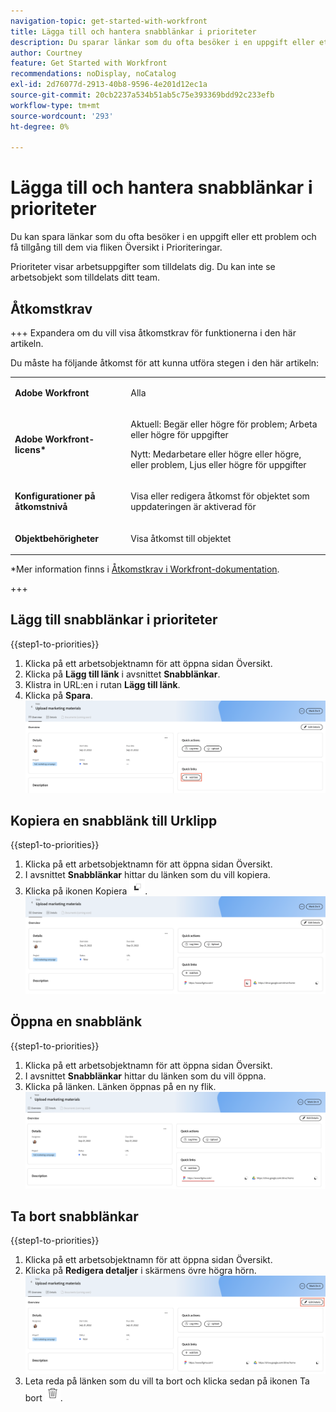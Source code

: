 ```yaml
---
navigation-topic: get-started-with-workfront
title: Lägga till och hantera snabblänkar i prioriteter
description: Du sparar länkar som du ofta besöker i en uppgift eller ett problem i Prioriteter.
author: Courtney
feature: Get Started with Workfront
recommendations: noDisplay, noCatalog
exl-id: 2d76077d-2913-40b8-9596-4e201d12ec1a
source-git-commit: 20cb2237a534b51ab5c75e393369bdd92c233efb
workflow-type: tm+mt
source-wordcount: '293'
ht-degree: 0%

---
```


# Lägga till och hantera snabblänkar i prioriteter

Du kan spara länkar som du ofta besöker i en uppgift eller ett problem och få tillgång till dem via fliken Översikt i Prioriteringar.

Prioriteter visar arbetsuppgifter som tilldelats dig. Du kan inte se arbetsobjekt som tilldelats ditt team.

## Åtkomstkrav

+++ Expandera om du vill visa åtkomstkrav för funktionerna i den här artikeln.

Du måste ha följande åtkomst för att kunna utföra stegen i den här artikeln:

<table style="table-layout:auto"> 
 <col> 
 </col> 
 <col> 
 </col> 
 <tbody> 
  <tr> 
   <td role="rowheader"><strong>Adobe Workfront</strong></td> 
   <td> <p>Alla</p> </td> 
  </tr> 
  <tr> 
   <td role="rowheader"><strong>Adobe Workfront-licens*</strong></td> 
   <td> 
   <p>Aktuell: Begär eller högre för problem; Arbeta eller högre för uppgifter</p>
   <p>Nytt: Medarbetare eller högre eller högre, eller problem, Ljus eller högre för uppgifter</p> 
   </td> 
  </tr> 
  <tr> 
   <td role="rowheader"><strong>Konfigurationer på åtkomstnivå</strong></td> 
   <td> <p>Visa eller redigera åtkomst för objektet som uppdateringen är aktiverad för</p></td> 
  </tr> 
  <tr> 
   <td role="rowheader"><strong>Objektbehörigheter</strong></td> 
   <td> <p>Visa åtkomst till objektet</p></td> 
  </tr> 
 </tbody> 
</table>

*Mer information finns i [Åtkomstkrav i Workfront-dokumentation](/help/quicksilver/administration-and-setup/add-users/access-levels-and-object-permissions/access-level-requirements-in-documentation.md).

+++

## Lägg till snabblänkar i prioriteter

{{step1-to-priorities}}

1. Klicka på ett arbetsobjektnamn för att öppna sidan Översikt.
1. Klicka på **Lägg till länk** i avsnittet **Snabblänkar**.
1. Klistra in URL:en i rutan **Lägg till länk**.
1. Klicka på **Spara**.
   ![](assets/add-link.png)

## Kopiera en snabblänk till Urklipp

{{step1-to-priorities}}

1. Klicka på ett arbetsobjektnamn för att öppna sidan Översikt.
1. I avsnittet **Snabblänkar** hittar du länken som du vill kopiera.
1. Klicka på ikonen Kopiera ![](assets/copy-icon.png).
   ![](assets/copy-link.png)

## Öppna en snabblänk

{{step1-to-priorities}}

1. Klicka på ett arbetsobjektnamn för att öppna sidan Översikt.
1. I avsnittet **Snabblänkar** hittar du länken som du vill öppna.
1. Klicka på länken. Länken öppnas på en ny flik.
   ![](assets/open-link.png)

## Ta bort snabblänkar

{{step1-to-priorities}}

1. Klicka på ett arbetsobjektnamn för att öppna sidan Översikt.
1. Klicka på **Redigera detaljer** i skärmens övre högra hörn.
   ![](assets/edit-details.png)
1. Leta reda på länken som du vill ta bort och klicka sedan på ikonen Ta bort ![](assets/delete-icon.png).
